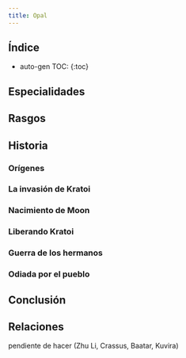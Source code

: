 ```yaml
---
title: Opal
---
```


## Índice

* auto-gen TOC:
{:toc}

## Especialidades



## Rasgos



## Historia

### Orígenes



### La invasión de Kratoi



### Nacimiento de Moon



### Liberando Kratoi



### Guerra de los hermanos



### Odiada por el pueblo



## Conclusión



## Relaciones

pendiente de hacer (Zhu Li, Crassus, Baatar, Kuvira)